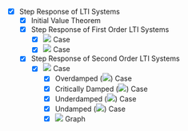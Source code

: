 - [x] Step Response of LTI Systems
  - [x] Initial Value Theorem
  - [x] Step Response of First Order LTI Systems
    - [x] <img src="https://render.githubusercontent.com/render/math?math=T_0 = 0"> Case
    - [x] <img src="https://render.githubusercontent.com/render/math?math=T_0 \neq 0"> Case
  - [x] Step Response of Second Order LTI Systems
    - [x] <img src="https://render.githubusercontent.com/render/math?math=T_0 = 0"> Case
      - [x] Overdamped (<img src="https://render.githubusercontent.com/render/math?math=\xi > 1">) Case
      - [x] Critically Damped (<img src="https://render.githubusercontent.com/render/math?math=\xi = 1">) Case
      - [x] Underdamped (<img src="https://render.githubusercontent.com/render/math?math=0 < \xi < 1">) Case
      - [x] Undamped (<img src="https://render.githubusercontent.com/render/math?math=\xi = 0">) Case
      - [x] <img src="https://render.githubusercontent.com/render/math?math=T_0 = 0"> Graph
